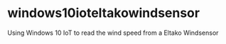 # windows10ioteltakowindsensor
Using Windows 10 IoT to read the wind speed from a Eltako Windsensor
